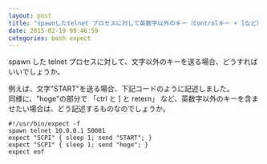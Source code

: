 ```yaml
---
layout: post
title: "spawnしたtelnet プロセスに対して英数字以外のキー（Controlキー + ]など）を送るには"
date: 2015-02-19 09:46:59
categories: bash expect
---
```

<p>spawn した telnet プロセスに対して、文字以外のキーを送る場合、どうすればいいでしょうか。</p>

<p>例えば、文字"START"を送る場合、下記コードのように記述しました。<br>
同様に、"hoge"の部分で 「ctrl と ] と retern」 など、英数字以外のキーを含ませたい場合は、どう記述するものなのでしょうか。</p>

<pre><code>#!/usr/bin/expect -f
spawn telnet 10.0.0.1 50001
expect "SCPI" { sleep 1; send "START"; }
expect "SCPI" { sleep 1; send "hoge"; }
expect eof
</code></pre>
